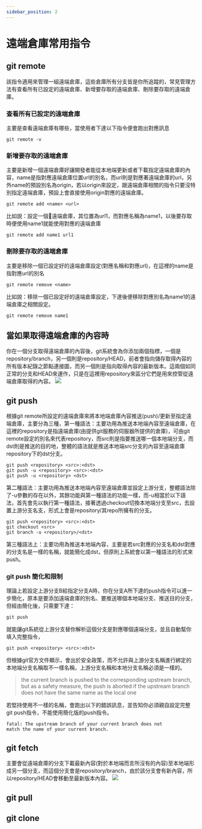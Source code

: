 ```yaml
---
sidebar_position: 2
---
```


# 遠端倉庫常用指令



## git remote
該指令適用來管理一組遠端倉庫，這些倉庫所有分支皆是你所追蹤的，常見管理方法有查看所有已設定的遠端倉庫、新增要存取的遠端倉庫、刪除要存取的遠端倉庫。

### 查看所有已設定的遠端倉庫
主要是查看遠端倉庫有哪些，當使用者下達以下指令便會跑出對應訊息
```
git remote -v
```






### 新增要存取的遠端倉庫
主要是新增一個遠端倉庫好讓開發者能從本地端更新或者下載指定遠端倉庫的內容，name是指對應遠端倉庫位置url的別名，而url則是對應著遠端倉庫的url，另外name的預設別名為origin，若以origin來設定，跟遠端倉庫相關的指令只要沒特別指定遠端倉庫，預設上會直接使用origin對應的遠端倉庫。
```
git remote add <name> <url>
```

比如說：設定一個遠端倉庫，其位置為url1，而對應名稱為name1，以後要存取時便使用name1就能使用對應的遠端倉庫

```
git remote add name1 url1
```

### 刪除要存取的遠端倉庫
主要是移除一個已設定好的遠端倉庫設定(對應名稱和對應url)，在這裡的name是指對應url的別名

```
git remote remove <name>
```

比如說：移除一個已設定好的遠端倉庫設定，下達後便移除對應別名為name1的遠端倉庫之相關設定。

```
git remote remove name1
```


## 當如果取得遠端倉庫的內容時
你在一個分支取得遠端倉庫的內容後，git系統會為你添加兩個指標，一個是repository/branch，另一個則是repository/HEAD，前者會指向儲存取得內容的所有版本紀錄之節點連接圖，而另一個則是指向取得內容的最新版本。這兩個如同正常的分支和HEAD來運作，只是在這裡用repository來區分它們是用來控管從遠端倉庫取得的內容。
![](https://res.cloudinary.com/dqfxgtyoi/image/upload/v1632995576/blog/git/remote/remoteBranch_d8tfzg.png)

## git push
根據git remote所設定的遠端倉庫來將本地端倉庫內容推送(push)/更新至指定遠端倉庫，主要分為三種，第一種語法：主要功用為推送本地端內容至遠端倉庫，在這裡的repository是指遠端倉庫(由提供git服務的伺服器所提供的倉庫)，可由git remote設定的別名來代表repository，而src則是指要推送哪一個本地端分支，而dst則是推送的目的地，整體的語法就是推送本地端src分支的內容至遠端倉庫repository下的dst分支。

```
git push <repository> <src>:<dst>
git push -u <repository> <src>:<dst>
git push -u <repository> <dst>
```

第二種語法：主要功用為推送本地端內容至遠端倉庫並設定上游分支，整體語法除了-u參數的存在以外，其餘功能與第一種語法的功能一樣，而-u相當於以下語法，首先會先以執行第一種語法，接著透過checkout切換本地端分支至src，去設置上游分支名支，形式上會是repository/其repo所擁有的分支。
```
git push <repository> <src>:<dst>
git checkout <src>
git branch -u <repository>/<dst>
```

第三種語法上：主要功用為推送本地端內容，主要是若src對應的分支名和dst對應的分支名是一樣的名稱，就能簡化成dst，但原則上系統會以第一種語法的形式來push。


### git push 簡化和限制

理論上若設定上游分支B給指定分支A時，你在分支A所下達的push指令可以進一步簡化，原本是要添加遠端倉庫的別名、要推送哪個本地端分支、推送目的分支，但經由簡化後，只需要下達：
```
git push
```

就能讓git系統從上游分支替你解析這個分支是對應哪個遠端分支，並且自動幫你填入完整指令，

```
git push <repository> <src>:<dst>
```

但根據git官方文件顯示，會出於安全政策，而不允許與上游分支名稱進行綁定的本地端分支名稱取不一樣名稱，上游分支名稱和本地分支名稱必須是一樣的。

> the current branch is pushed to the corresponding upstream branch, but as a safety measure, the push is aborted if the upstream branch does not have the same name as the local one


若堅持使用不一樣的名稱，會跑出以下的錯誤訊息，並告知你必須親自設定完整git push指令，不能使用簡化版的push指令。

```
fatal: The upstream branch of your current branch does not 
match the name of your current branch.
```

## git fetch
主要會從遠端倉庫的分支下載最新內容(對於本地端而言所沒有的內容)至本地端形成另一個分支，而這個分支會是repository/branch，由於該分支會有新內容，所以repository/HEAD會移動至最新版本內容。
![](https://res.cloudinary.com/dqfxgtyoi/image/upload/v1632996015/blog/git/remote/gitFetchResult_nlv9wa.png)


## git pull




## git clone

